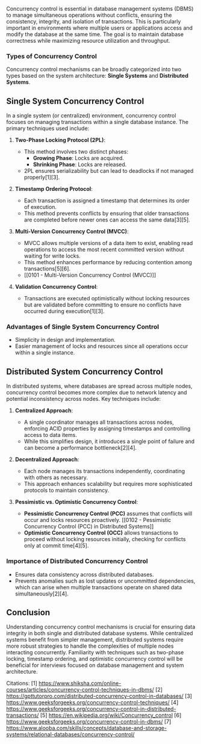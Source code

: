 Concurrency control is essential in database management systems (DBMS) to manage simultaneous operations without conflicts, ensuring the consistency, integrity, and isolation of transactions. This is particularly important in environments where multiple users or applications access and modify the database at the same time. The goal is to maintain database correctness while maximizing resource utilization and throughput.

### Types of Concurrency Control

Concurrency control mechanisms can be broadly categorized into two types based on the system architecture: **Single Systems** and **Distributed Systems**.

## Single System Concurrency Control

In a single system (or centralized) environment, concurrency control focuses on managing transactions within a single database instance. The primary techniques used include:

1. **Two-Phase Locking Protocol (2PL)**:
   - This method involves two distinct phases: 
     - **Growing Phase**: Locks are acquired.
     - **Shrinking Phase**: Locks are released.
   - 2PL ensures serializability but can lead to deadlocks if not managed properly[1][3].

2. **Timestamp Ordering Protocol**:
   - Each transaction is assigned a timestamp that determines its order of execution.
   - This method prevents conflicts by ensuring that older transactions are completed before newer ones can access the same data[3][5].

3. **Multi-Version Concurrency Control (MVCC)**:
   - MVCC allows multiple versions of a data item to exist, enabling read operations to access the most recent committed version without waiting for write locks.
   - This method enhances performance by reducing contention among transactions[5][6].
   - [[0101 - Multi-Version Concurrency Control (MVCC)]]

4. **Validation Concurrency Control**:
   - Transactions are executed optimistically without locking resources but are validated before committing to ensure no conflicts have occurred during execution[1][3].

### Advantages of Single System Concurrency Control
- Simplicity in design and implementation.
- Easier management of locks and resources since all operations occur within a single instance.

## Distributed System Concurrency Control

In distributed systems, where databases are spread across multiple nodes, concurrency control becomes more complex due to network latency and potential inconsistency across nodes. Key techniques include:

1. **Centralized Approach**:
   - A single coordinator manages all transactions across nodes, enforcing ACID properties by assigning timestamps and controlling access to data items.
   - While this simplifies design, it introduces a single point of failure and can become a performance bottleneck[2][4].

2. **Decentralized Approach**:
   - Each node manages its transactions independently, coordinating with others as necessary.
   - This approach enhances scalability but requires more sophisticated protocols to maintain consistency.

3. **Pessimistic vs. Optimistic Concurrency Control**:
   - **Pessimistic Concurrency Control (PCC)** assumes that conflicts will occur and locks resources proactively. [[0102 - Pessimistic Concurrency Control (PCC) in Distributed Systems]]
   - **Optimistic Concurrency Control (OCC)** allows transactions to proceed without locking resources initially, checking for conflicts only at commit time[4][5].

### Importance of Distributed Concurrency Control
- Ensures data consistency across distributed databases.
- Prevents anomalies such as lost updates or uncommitted dependencies, which can arise when multiple transactions operate on shared data simultaneously[2][4].

## Conclusion

Understanding concurrency control mechanisms is crucial for ensuring data integrity in both single and distributed database systems. While centralized systems benefit from simpler management, distributed systems require more robust strategies to handle the complexities of multiple nodes interacting concurrently. Familiarity with techniques such as two-phase locking, timestamp ordering, and optimistic concurrency control will be beneficial for interviews focused on database management and system architecture.

Citations:
[1] https://www.shiksha.com/online-courses/articles/concurrency-control-techniques-in-dbms/
[2] https://gpttutorpro.com/distributed-concurrency-control-in-databases/
[3] https://www.geeksforgeeks.org/concurrency-control-techniques/
[4] https://www.geeksforgeeks.org/concurrency-control-in-distributed-transactions/
[5] https://en.wikipedia.org/wiki/Concurrency_control
[6] https://www.geeksforgeeks.org/concurrency-control-in-dbms/
[7] https://www.alooba.com/skills/concepts/database-and-storage-systems/relational-databases/concurrency-control/